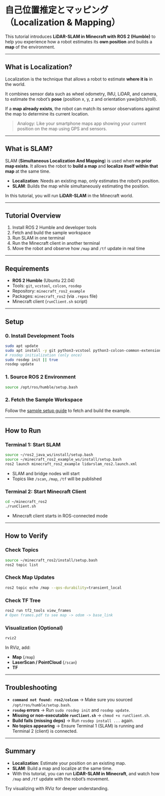 # 自己位置推定とマッピング（Localization & Mapping）

This tutorial introduces **LiDAR-SLAM in Minecraft with ROS 2 (Humble)** to help you experience how a robot estimates its **own position** and builds a **map** of the environment.

---

## What is Localization?

Localization is the technique that allows a robot to estimate **where it is** in the world.

It combines sensor data such as wheel odometry, IMU, LiDAR, and camera, to estimate the robot’s **pose** (position x, y, z and orientation yaw/pitch/roll).

If a **map already exists**, the robot can match its sensor observations against the map to determine its current location.

> Analogy: Like your smartphone maps app showing your current position on the map using GPS and sensors.

---

## What is SLAM?

SLAM (**Simultaneous Localization And Mapping**) is used when **no prior map exists**. It allows the robot to **build a map** and **localize itself within that map** at the same time.

* **Localization**: Needs an existing map, only estimates the robot’s position.
* **SLAM**: Builds the map while simultaneously estimating the position.

In this tutorial, you will run **LiDAR-SLAM** in the Minecraft world.

---

## Tutorial Overview

1. Install ROS 2 Humble and developer tools
2. Fetch and build the sample workspace
3. Run SLAM in one terminal
4. Run the Minecraft client in another terminal
5. Move the robot and observe how `/map` and `/tf` update in real time

---

## Requirements

* **ROS 2 Humble** (Ubuntu 22.04)
* Tools: `git`, `vcstool`, `colcon`, `rosdep`
* Repository: `minecraft_ros2_example`
* Packages: `minecraft_ros2` (via `.repos` file)
* Minecraft client (`runClient.sh` script)

---

## Setup

### 0. Install Development Tools

```bash
sudo apt update
sudo apt install -y git python3-vcstool python3-colcon-common-extensions python3-rosdep
# rosdep initialization (only once)
sudo rosdep init || true
rosdep update
```

### 1. Source ROS 2 Environment

```bash
source /opt/ros/humble/setup.bash
```

### 2. Fetch the Sample Workspace

Follow the [sample setup guide](/documentation/setup_sample) to fetch and build the example.

---

## How to Run

### Terminal 1: Start SLAM

```bash
source ~/ros2_java_ws/install/setup.bash
source ~/minecraft_ros2_example_ws/install/setup.bash
ros2 launch minecraft_ros2_example lidarslam_ros2.launch.xml
```

* SLAM and bridge nodes will start
* Topics like `/scan`, `/map`, `/tf` will be published

### Terminal 2: Start Minecraft Client

```bash
cd ~/minecraft_ros2
./runClient.sh
```

* Minecraft client starts in ROS-connected mode

---

## How to Verify

### Check Topics

```bash
source ~/minecraft_ros2/install/setup.bash
ros2 topic list
```

### Check Map Updates

```bash
ros2 topic echo /map --qos-durability=transient_local
```

### Check TF Tree

```bash
ros2 run tf2_tools view_frames
# Open frames.pdf to see map -> odom -> base_link
```

### Visualization (Optional)

```bash
rviz2
```

In RViz, add:

* **Map** (`/map`)
* **LaserScan / PointCloud** (`/scan`)
* **TF**

---

## Troubleshooting

* **`command not found: ros2/colcon`** → Make sure you sourced `/opt/ros/humble/setup.bash`.
* **`rosdep` errors** → Run `sudo rosdep init` and `rosdep update`.
* **Missing or non-executable `runClient.sh`** → `chmod +x runClient.sh`.
* **Build fails (missing deps)** → Run `rosdep install ...` again.
* **No topics appearing** → Ensure Terminal 1 (SLAM) is running and Terminal 2 (client) is connected.

---

## Summary

* **Localization**: Estimate your position on an existing map.
* **SLAM**: Build a map and localize at the same time.
* With this tutorial, you can run **LiDAR-SLAM in Minecraft**, and watch how `/map` and `/tf` update with the robot’s movement.

Try visualizing with RViz for deeper understanding.
